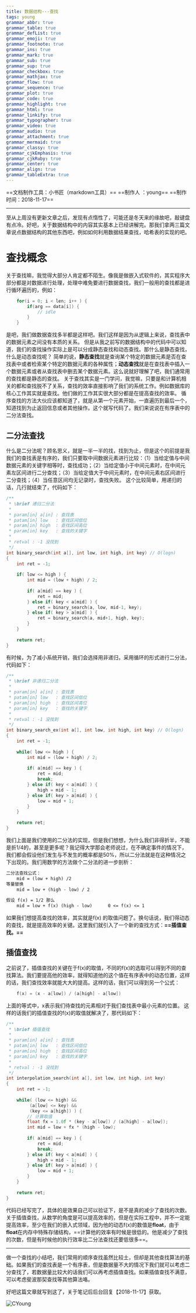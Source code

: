 ```yaml
---
title: 数据结构---查找
tags: young
grammar_abbr: true
grammar_table: true
grammar_defList: true
grammar_emoji: true
grammar_footnote: true
grammar_ins: true
grammar_mark: true
grammar_sub: true
grammar_sup: true
grammar_checkbox: true
grammar_mathjax: true
grammar_flow: true
grammar_sequence: true
grammar_plot: true
grammar_code: true
grammar_highlight: true
grammar_html: true
grammar_linkify: true
grammar_typographer: true
grammar_video: true
grammar_audio: true
grammar_attachment: true
grammar_mermaid: true
grammar_classy: true
grammar_cjkEmphasis: true
grammar_cjkRuby: true
grammar_center: true
grammar_align: true
grammar_tableExtra: true
---
```

==文档制作工具：小书匠（markdown工具）==
==制作人     ：young==
==制作时间：2018-11-17==


----------

至从上周没有更新文章之后，发现有点惰性了，可能还是冬天来的缘故吧，敲键盘有点冷。好吧，关于数据结构中的内容其实基本上已经讲解完。那我们拿两三篇文章说点数据结构的其他东西吧，例如如何利用数据结果查找，哈希表的实现的吧。

# 查找概念

关于查找嘛，我觉得大部分人肯定都不陌生。像我是做嵌入式软件的，其实程序大部分都是对数据进行处理，处理中难免要进行数据查找，我们一般用的查找都是进行循环遍历的，例如：

``` c
	for(i = 0; i < len; i++ ) {
		if(arg == data[i]) {
			// idle
		}
	}
```

是吧，我们做数据查找多半都是这样吧。我们这样是因为从逻辑上来说，查找表中的数据元素之间没有本质的关系。
但是从我之前写的数据结构中的代码中可以知道，我们的查找操作实际上是可以分成静态查找和动态查找。那什么是静态查找，什么是动态查找呢？
简单的说，**静态查找**就是查询某个特定的数据元素是否在查找表中或者检索某个特定的数据元素的各种属性；**动态查找**就是在查找表中插入一个数据元素或者从查找表中删去某个数据元素。这么说就好理解了吧，我们通常用的查找都是静态的查找。
关于查找其实是一门学问，我觉嘛，只要是和计算机相关的都和查找脱不了关系，查找的效率直接影响了我们的系统工作。例如数据库的核心工作其实就是查找。他们做的工作其实很大部分都是在提高查找的效率。
循序查找的方法大伙应该都知道了，就是从第一个元素开始，一直遍历到最后一个，知道找到为止返回信息或者其他操作。这个就写代码了。我们来说说在有序表中的二分法查找。
## 二分法查找

什么是二分法呢？顾名思义，就是一半一半的找，找到为止，但是这个的前提是我我们的查找表是有序的，我们只要取中间数据元素进行比较：（1）当给定值与中间数据元素的关键字相等时，查找成功；（2）当给定值小于中间元素时，在中间元素左区间进行二分查找；（3）当给定值大于中间元素时，在中间元素右区间进行二分查找；（4）当任意区间均无记录时，查找失败。
这个比较简单，用递归的话，几行就结束了，代码如下：

``` c
/**
 * \brief 递归二分法 
 *
 * param[in] a[in] : 查找表
 * patam[in] low   : 查找区间低位
 * param[in] high  : 查找区间高位
 * param[in] key   : 查找的关键字 
 *
 * retval : -1 没找到 
 */ 
int binary_search(int a[], int low, int high, int key) // O(logn)
{
    int ret = -1;
    
    if( low <= high ) {
        int mid = (low + high) / 2;
        
        if( a[mid] == key ) {
            ret = mid;
        } else if( key < a[mid] ) {
            ret = binary_search(a, low, mid-1, key);
        } else if( key > a[mid] ) {
            ret = binary_search(a, mid+1, high, key);
        }
    }
    
    return ret;
}
```

有时候，为了减小系统开销，我们会选择用非递归，采用循环的形式进行二分法，代码如下：

``` c
/**
 * \brief 非递归二分法 
 *
 * param[in] a[in] : 查找表
 * patam[in] low   : 查找区间低位
 * param[in] high  : 查找区间高位
 * param[in] key   : 查找的关键字 
 *
 * retval : -1 没找到 
 */ 
int binary_search_ex(int a[], int low, int high, int key) // O(logn)
{
    int ret = -1;
    
    while( low <= high ) {
        int mid = (low + high) / 2;
        
        if( a[mid] == key ) {
            ret = mid;
            break;
        } else if( key < a[mid] ) {
            high = mid - 1;
        } else if( key > a[mid] ) {
            low = mid + 1;
        }
    }
    
    return ret;
}
```

我们上面是我们使用的二分法的实现，但是我们想想，为什么我们非得折半，不能是折1/4的，甚至是更多呢？我记得大学那会老师说过，在不确定事件的情况下，我们都会假设他们发生与不发生的概率都是50%，所以二分法就是在这种情况之下出现的。我们用数学的方法做个二分法的进一步剖析：

``` markdown
二分法查找公式：
	mid = (low + high) /2
等量替换
	mid = low + (high - low) / 2
	
假设 f(x) = 1/2 那么
	mid = low + f(x) (high - low)      0 <= f(x) <= 1
```
如果我们想提高查找的效率，其实就是f(x) 的取值问题了。换句话说，我们得动态的查找，就是提高效率的关键。这里我们就引入了一个新的查找方式：**==插值查找。==**

## 插值查找

之前说了，插值查找的关键在于f(x)的取值，不同的f(x)的选取可以得到不同的查找算法。我们要提高他的效率，就得知道他的这个值在有序表中的动态位置，这样的话，我们查找效率就能大大的提高。这样的话，我们可以得到另一个公式：

``` c
	f(x) = (x - a[low]) / (a[high] - a[low]) 
```
上面的等式中，x表示我们待查找的元素相对于我们查找表中最小元素的位置。
这样的话我们的插值查找的f(x)的取值就解决了，那代码如下：

``` c
/**
 * \brief 插值查找
 *
 * param[in] a[in] : 查找表
 * patam[in] low   : 查找区间低位
 * param[in] high  : 查找区间高位
 * param[in] key   : 查找的关键字 
 *
 * retval : -1 没找到 
 */ 
int interpolation_search(int a[], int low, int high, int key)
{
    int ret = -1;
    
    while( (low <= high) &&
	     (a[low] <= key) &&
		 (key <= a[high]) ) {
    	// 计算取值 
        float fx = 1.0f * (key - a[low]) / (a[high] - a[low]);
        int mid = low + fx * (high - low);
        
        if( a[mid] == key ) {
            ret = mid;
            break;
        } else if( key < a[mid] ) {
            high = mid - 1;
        } else if( key > a[mid] ) {
            low = mid + 1;
        }
    }
    
    return ret;
}
```

代码已经写完了，具体的是效果自己可以验证下，是不是真的减少了查找的次数。
关于插值查找，从数学的角度是可以提高效率的，但是在实际工程中，并不一定能提高效率，至少在我们的嵌入式领域，因为他的动态f(x)的数值是**float**，由于**float**在内存中特殊存储结构，==计算他的效率有时候是很低的。他是减少了查找的次数，但是有时候他的执行效率比二分法查找还要低很多==。


----------


做一个查找的小结吧，我们常用的顺序查找虽然比较土，但却是其他查找算法的基础。如果我们的查找表是一个有序表，但是数据量不大的情况下我们就可以考虑二分查找了，若数据量比较大的话我们可以再考虑插值查找。如果插值查找不满意，可以考虑斐波那契查找等其他算法咯。

好吧这篇文章就写到这了，关于笔记后后台回复【2018-11-17】获取。


![CYoung](./images/二维码_1.jpg)

